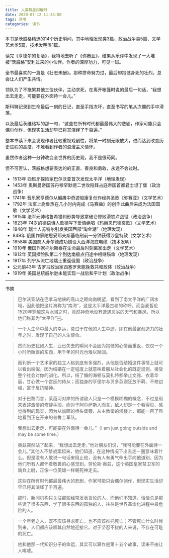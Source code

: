 ```yaml
---
title: 人类群星闪耀时
date: 2020-07-12 11:34:00
tags: 读书
categories: 读书
---
```


本书是茨威格精选的14个历史瞬间，其中地理发现类3篇、政治战争类5篇、文学艺术类5篇，技术发明类1篇。

<!-- more -->

读完《亨德尔的复活》，我特地去听了《弥赛亚》，结果从乐评中发现了一大堆被“茨威格”安利过来的小伙伴。作者的深厚功力，可见一斑。

全书最喜欢的一篇是《壮志未酬》。那种拼命努力过，最后却抱憾身死的壮烈，总会让人们产生共情。

领队为了不拖累其他三位伙伴，主动求死，在离开帐篷时说的最后一句话，“我想出去走走，可能要在外面待一会儿。”

斯科特记录到生命最后一刻的日记，直至手指冻坏，直至书写的笔从冻僵的手中滑落。

以及最后茨维格写的那一句，“这些在所有时代都最最伟大的悲剧，作家可能只会偶尔创作，但现实生活却早已将其演绎了千百遍。”

整本书读下来会发现作者比较重视戏剧性，将某一时刻无限放大，进而达到改变历史进程的高度，不难看到作者的浪漫主义情怀。

虽然作者这种一分钟改变全世界的历史观，我不是很苟同。

但不可否认，茨威格想要表达的的正直、善良和勇敢，永远不会过时。


- 1513年 西班牙探险家巴尔沃亚首次发现太平洋（地理发现）
- 1453年 奥斯曼帝国苏丹穆罕默德二世攻陷拜占庭帝国首都君士坦丁堡（政治战争）
- 1741年 音乐家亨德尔从偏瘫中奇迹般康复创作经典圣歌《弥赛亚》（文学艺术）
- 1792年 法军上尉鲁热在几小时内完成《马赛曲》的创作此曲后来成为法国国歌（文学艺术）
- 1815年 法军元帅格鲁希错判形势导致拿破仑惨败滑铁卢战役（政治战争）
- 1823年 74岁的德语诗人歌德写下爱情绝唱《玛丽恩巴德哀歌》（文学艺术）
- 1848年 瑞士人苏特尔引发美国西部“淘金潮”（地理发现）
- 849年 俄国作家陀思妥耶夫斯基临刑前一分钟获得沙皇特赦（文学艺术）
- 1858年 美国商人菲尔德成功铺设大西洋海底电缆（技术发明）
- 1910年 俄国作家托尔斯泰在生命最后时刻离家出走（文学艺术）
- 1912年 英国探险队第二个到达南极点归途中相继殒命（地理发现）
- 1917年 列宁从流亡地瑞士重返俄国（政治战争）
- 公元前43年 古罗马政治家西塞罗未能挽救共和政体（政治战争）
- 1919年 美国总统威尔逊未能实现一战后和平计划（政治战争）

---
书摘
> 巴尔沃亚站在巴拿马地峡的高山之巅向南眺望，看到了南太平洋的广阔水域，因此他把这片海称为“南海”，这是太平洋最古老的称呼。而当麦哲伦1520年穿越这片水域之时，竟然神奇地没有遭遇恶劣的天气和暴风，所以他们称其为“太平洋”￼。

> 一个人生命中最大的幸运，莫过于在他的人生中途，即在他最富创造力的壮年之时，发现了自己的人生使命。

> 然而历史犹如人生，业已失去的瞬间不会因为抱憾的心情而重返，仅仅一个小时所贻误的东西，用千年的时光也难以赎回。

> 而判断一个艺术家的独立人格到底有多强烈，从他是否结婚这件事情上就可以看出端倪，因为结婚在一定程度上就意味着服从社会化的既定规则，接受整个社会对你的驯化。所以，结了婚的海顿与莫扎特都举止文雅、衣着华丽，甘心做一个宫廷的侍从；而独身的亨德尔与贝多芬则狂放不羁、不修边幅，富于反抗精神。

> 对于巴黎而言，莱茵河对岸的所谓敌人只是一个模模糊糊的概念，不过是用来表述激情的修辞手段，而对于阿尔萨斯人而言，敌人却是一个看得见、感觉得到的现实，因为从加固的桥头堡旁、从主教堂的塔楼上，都能一目了然地看到正在开来的普鲁士军队。

> 我想出去走走，可能要在外面待一会儿。”（I am just going outside and may be some time.）

> 奥兹突然站了起来，“我想出去走走，”他对朋友们说，“我可能要在外面待一会儿。”其他人不禁战栗起来，他们知道，在这种情况下出去走一圈意味着什么。但是没有人敢说一句话来阻止他，没有人有勇气伸出手向他道别，因为他们所有人都怀着敬畏的心感觉到，劳伦斯·奥兹，这个英国皇家禁卫军的骑兵上尉，正像一位英雄一样朝死神走去。

> 这些在所有时代都最最伟大的悲剧，作家可能只会偶尔创作，但现实生活却早已将其演绎了千百遍。

> 那时，新闻机构只关注那些经常发表言论的人，而他们不知道，恰恰总是那些读了很多东西、学了很多东西的孤独的人，往往是世界革命化进程中最危险的人。

> 一个年老之人，既不应该寻求死亡，也不应该推托死亡；不管死亡什么时候到来，人们都应该顺其自然地迎接它。对于坚忍不拔的人来说，不存在可耻的死亡。

> 他和他那一代知识分子的命运，其实可以算作是第十五个故事，读来不由让人唏嘘。